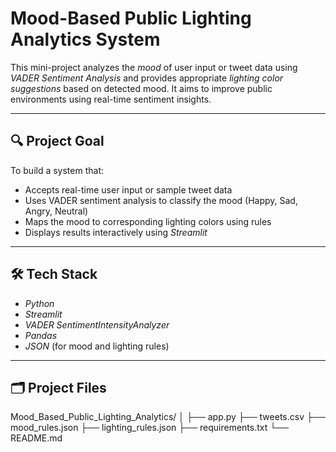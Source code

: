 # Mood-Based Public Lighting Analytics System

This mini-project analyzes the *mood* of user input or tweet data using *VADER Sentiment Analysis* and provides appropriate *lighting color suggestions* based on detected mood. It aims to improve public environments using real-time sentiment insights.

---

## 🔍 Project Goal

To build a system that:
- Accepts real-time user input or sample tweet data
- Uses VADER sentiment analysis to classify the mood (Happy, Sad, Angry, Neutral)
- Maps the mood to corresponding lighting colors using rules
- Displays results interactively using *Streamlit*

---

## 🛠 Tech Stack

- *Python*
- *Streamlit*
- *VADER SentimentIntensityAnalyzer*
- *Pandas*
- *JSON* (for mood and lighting rules)

---

## 🗂 Project Files
Mood_Based_Public_Lighting_Analytics/
│
├── app.py
├── tweets.csv
├── mood_rules.json 
├── lighting_rules.json 
├── requirements.txt 
└── README.md
